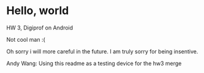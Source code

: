 # Hello, world

HW 3, Digiprof on Android


Not cool man :( 

Oh sorry i will more careful in the future. I am truly sorry for being insentive. 

Andy Wang: Using this readme as a testing device for the hw3 merge



